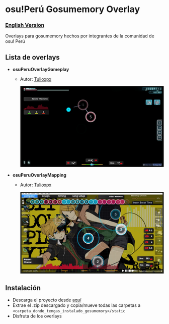# osu!Perú Gosumemory Overlay
### [English Version](https://github.com/osuperu/osuperu-gosumemory-overlay/blob/main/README_EN.MD)
Overlays para gosumemory hechos por integrantes de la comunidad de osu! Perú

## Lista de overlays
- **osuPeruOverlayGameplay**
    - Autor: [Tulioxpx](https://osu.ppy.sh/users/21914163)
        
        ![Gameplay overlay](https://raw.githubusercontent.com/osuperu/osuperu-gosumemory-overlay/main/.images/readme/gameplay.png)

- **osuPeruOverlayMapping**
    - Autor: [Tulioxpx](https://osu.ppy.sh/users/21914163)
    
        ![Mapping overlay](https://raw.githubusercontent.com/osuperu/osuperu-gosumemory-overlay/main/.images/readme/mapping.png)

## Instalación
- Descarga el proyecto desde [aquí](https://github.com/osuperu/osuperu-gosumemory-overlay/releases)
- Extrae el .zip descargado y copia/mueve todas las carpetas a `<carpeta_donde_tengas_instalado_gosumemory>/static`
- Disfruta de los overlays